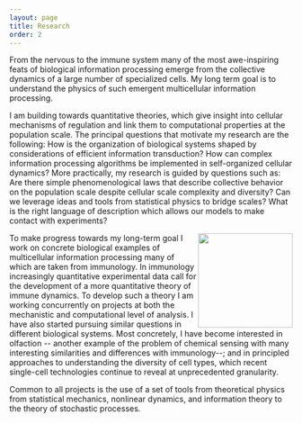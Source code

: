 ```yaml
---
layout: page
title: Research
order: 2
---
```


From the nervous to the immune system many of the most awe-inspiring feats of biological information processing emerge from the collective dynamics of a large number of specialized cells. My long term goal is to understand the physics of such emergent multicellular information processing.

I am building towards quantitative theories, which give insight into cellular mechanisms of regulation and link them to computational properties at the population scale. The principal questions that motivate my research are the following: How is the organization of biological systems shaped by considerations of efficient information transduction? How can complex information processing algorithms be implemented in self-organized cellular dynamics? More practically, my research is guided by questions such as: Are there simple phenomenological laws that describe collective behavior on the population scale despite cellular scale complexity and diversity? Can we leverage ideas and tools from statistical physics to bridge scales? What is the right language of description which allows our models to make contact with experiments?

<img style="width:12em" src="../images/towardsqimmuno.svg" align="right">
To make progress towards my long-term goal I work on concrete biological examples of multicellular information processing many of which are taken from immunology. In immunology increasingly quantitative experimental data call for the development of a more quantitative theory of immune dynamics. To develop such a theory I am working concurrently on projects at both the mechanistic and computational level of analysis. I have also started pursuing similar questions in different biological systems. Most concretely, I have become interested in olfaction -- another example of the problem of chemical sensing with many interesting similarities and differences with immunology--; and in principled approaches to understanding the diversity of cell types, which recent single-cell technologies continue to reveal at unprecedented granularity.

Common to all projects is the use of a set of tools from theoretical physics from statistical mechanics, nonlinear dynamics, and information theory to the theory of stochastic processes.
